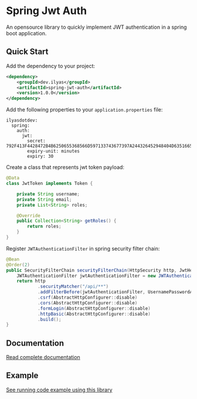 # Spring Jwt Auth

An opensource library to quickly implement JWT authentication in a spring boot application.

## Quick Start

Add the dependency to your project:

```xml
<dependency>
    <groupId>dev.ilyas</groupId>
    <artifactId>spring-jwt-auth</artifactId>
    <version>1.0.0</version>
</dependency>
```

Add the following properties to your `application.properties` file:

```properties
ilyasdotdev:
  spring:
    auth:
      jwt:
        secret: 792F413F4428472B4B6250655368566D597133743677397A244326452948404D635166546A576E5A7234753778214125442A472D4A614E645267556B58703273
        expiry-unit: minutes
        expiry: 30
```

Create a class that represents jwt token payload:

```java
@Data
class JwtToken implements Token {

    private String username;
    private String email;
    private List<String> roles;

    @Override
    public Collection<String> getRoles() {
        return roles;
    }
}
```

Register `JWTAuthenticationFilter` in spring security filter chain:

```java
@Bean
@Order(2)
public SecurityFilterChain securityFilterChain(HttpSecurity http, JwtHelper jwtHelper) throws Exception {
    JWTAuthenticationFilter jwtAuthenticationFilter = new JWTAuthenticationFilter(jwtHelper, JwtToken.class);
    return http
            .securityMatcher("/api/**")
            .addFilterBefore(jwtAuthenticationFilter, UsernamePasswordAuthenticationFilter.class)
            .csrf(AbstractHttpConfigurer::disable)
            .cors(AbstractHttpConfigurer::disable)
            .formLogin(AbstractHttpConfigurer::disable)
            .httpBasic(AbstractHttpConfigurer::disable)
            .build();
}
```

## Documentation

[Read complete documentation](https://ilyasdotdev.github.io/#/os/lib/spring-jwt-auth)

## Example

[See running code example using this library](https://github.com/ilyasdotdev/spring-jwt-auth-example)